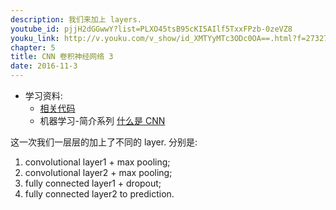 ```yaml
---
description: 我们来加上 layers.
youtube_id: pjjH2dGGwwY?list=PLXO45tsB95cKI5AIlf5TxxFPzb-0zeVZ8
youku_link: http://v.youku.com/v_show/id_XMTYyMTc3ODc0OA==.html?f=27327189&o=1
chapter: 5
title: CNN 卷积神经网络 3
date: 2016-11-3
---
```

* 学习资料:
  * [相关代码](https://github.com/MorvanZhou/tutorials/tree/master/tensorflowTUT/tf18_CNN3)
  * 机器学习-简介系列 [什么是 CNN](#)
  
这一次我们一层层的加上了不同的 layer. 分别是:
1. convolutional layer1 + max pooling;
2. convolutional layer2 + max pooling;
3. fully connected layer1 + dropout;
4. fully connected layer2 to prediction.

